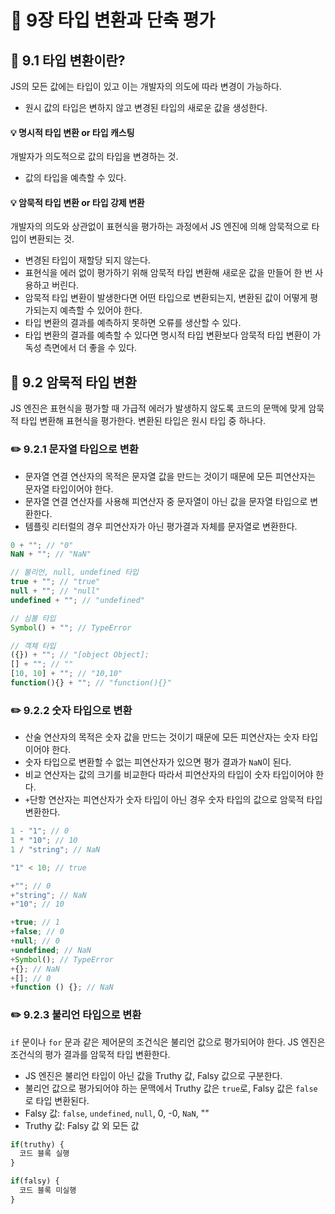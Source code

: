 # 📕 9장 타입 변환과 단축 평가

## 📝 9.1 타입 변환이란?

JS의 모든 값에는 타입이 있고 이는 개발자의 의도에 따라 변경이 가능하다.

- 원시 값의 타입은 변하지 않고 변경된 타입의 새로운 값을 생성한다.

#### 💡 명시적 타입 변환 or 타입 캐스팅

개발자가 의도적으로 값의 타입을 변경하는 것.

- 값의 타입을 예측할 수 있다.

#### 💡 암묵적 타입 변환 or 타입 강제 변환

개발자의 의도와 상관없이 표현식을 평가하는 과정에서 JS 엔진에 의해 암묵적으로 타입이 변환되는 것.

- 변경된 타입이 재할당 되지 않는다.
- 표현식을 에러 없이 평가하기 위해 암묵적 타입 변환해 새로운 값을 만들어 한 번 사용하고 버린다.
- 암묵적 타입 변환이 발생한다면 어떤 타입으로 변환되는지, 변환된 값이 어떻게 평가되는지 예측할 수 있어야 한다.
- 타입 변환의 결과를 예측하지 못하면 오류를 생산할 수 있다.
- 타입 변환의 결과를 예측할 수 있다면 명시적 타입 변환보다 암묵적 타입 변환이 가독성 측면에서 더 좋을 수 있다.

## 📝 9.2 암묵적 타입 변환

JS 엔진은 표현식을 평가할 때 가급적 에러가 발생하지 않도록 코드의 문맥에 맞게 암묵적 타입 변환해 표현식을 평가한다. 변환된 타입은 원시 타입 중 하나다.

### ✏️ 9.2.1 문자열 타입으로 변환

- 문자열 연결 연산자의 목적은 문자열 값을 만드는 것이기 때문에 모든 피연산자는 문자열 타입이어야 한다.
- 문자열 연결 연산자를 사용해 피연산자 중 문자열이 아닌 값을 문자열 타입으로 변환한다.
- 템플릿 리터럴의 경우 피연산자가 아닌 평가결과 자체를 문자열로 변환한다.

```js
0 + ""; // "0"
NaN + ""; // "NaN"

// 불리언, null, undefined 타입
true + ""; // "true"
null + ""; // "null"
undefined + ""; // "undefined"

// 심볼 타입
Symbol() + ""; // TypeError

// 객체 타입
({}) + ""; // "[object Object];
[] + ""; // ""
[10, 10] + ""; // "10,10"
function(){} + ""; // "function(){}"
```

### ✏️ 9.2.2 숫자 타입으로 변환

- 산술 연산자의 목적은 숫자 값을 만드는 것이기 때문에 모든 피연산자는 숫자 타입이어야 한다.
- 숫자 타입으로 변환할 수 없는 피연산자가 있으면 평가 결과가 `NaN`이 된다.
- 비교 연산자는 값의 크기를 비교한다 따라서 피연산자의 타입이 숫자 타입이어야 한다.
- `+`단항 연산자는 피연산자가 숫자 타입이 아닌 경우 숫자 타입의 값으로 암묵적 타입 변환한다.

```js
1 - "1"; // 0
1 * "10"; // 10
1 / "string"; // NaN

"1" < 10; // true

+""; // 0
+"string"; // NaN
+"10"; // 10

+true; // 1
+false; // 0
+null; // 0
+undefined; // NaN
+Symbol(); // TypeError
+{}; // NaN
+[]; // 0
+function () {}; // NaN
```

### ✏️ 9.2.3 불리언 타입으로 변환

`if` 문이나 `for` 문과 같은 제어문의 조건식은 불리언 값으로 평가되어야 한다. JS 엔진은 조건식의 평가 결과를 암묵적 타입 변환한다.

- JS 엔진은 불리언 타입이 아닌 값을 Truthy 값, Falsy 값으로 구분한다.
- 불리언 값으로 평가되어야 하는 문맥에서 Truthy 값은 `true`로, Falsy 값은 `false`로 타입 변환된다.
- Falsy 값: `false`, `undefined`, `null`, 0, -0, `NaN`, ""
- Truthy 값: Falsy 값 외 모든 값

```js
if(truthy) {
  코드 블록 실행
}

if(falsy) {
  코드 블록 미실행
}
```
